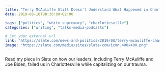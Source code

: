 ```yaml
---
title: "Terry McAuliffe Still Doesn’t Understand What Happened in Charlottesville"
date: 2019-08-10T08:30:00+02:00

tags: ["politics", "white supremacy", "charlottesville"]
categories: ["writing", "talks-media-podcasts"]

# Set your external url
link: "https://slate.com/news-and-politics/2019/08/terry-mcauliffe-charlottesville-unite-right-racist-rally-anti-fascist-anniversary.html"
image: "https://slate.com/media/sites/slate-com/icon.400x400.png"
---
```


Read my piece in Slate on how our leaders, including Terry McAuliffe and Joe Biden, failed us in Charlottesville while capitalizing on our trauma.